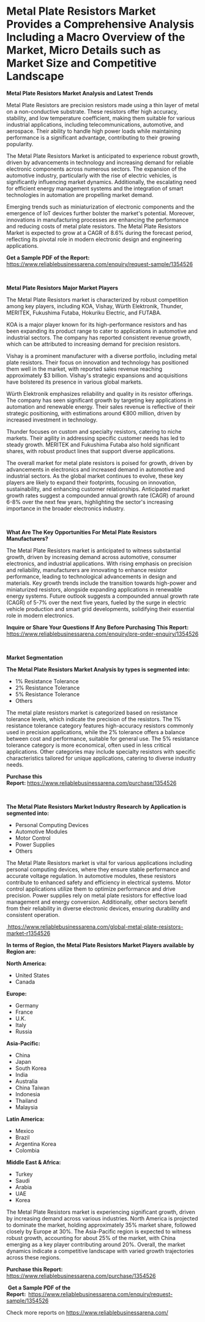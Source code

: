 <p><h1>Metal Plate Resistors Market Provides a Comprehensive Analysis Including a Macro Overview of the Market, Micro Details such as Market Size and Competitive Landscape</h1></p><p><strong>Metal Plate Resistors Market Analysis and Latest Trends</strong></p>
<p><p>Metal Plate Resistors are precision resistors made using a thin layer of metal on a non-conductive substrate. These resistors offer high accuracy, stability, and low temperature coefficient, making them suitable for various industrial applications, including telecommunications, automotive, and aerospace. Their ability to handle high power loads while maintaining performance is a significant advantage, contributing to their growing popularity.</p><p>The Metal Plate Resistors Market is anticipated to experience robust growth, driven by advancements in technology and increasing demand for reliable electronic components across numerous sectors. The expansion of the automotive industry, particularly with the rise of electric vehicles, is significantly influencing market dynamics. Additionally, the escalating need for efficient energy management systems and the integration of smart technologies in automation are propelling market demand. </p><p>Emerging trends such as miniaturization of electronic components and the emergence of IoT devices further bolster the market's potential. Moreover, innovations in manufacturing processes are enhancing the performance and reducing costs of metal plate resistors. The Metal Plate Resistors Market is expected to grow at a CAGR of 8.6% during the forecast period, reflecting its pivotal role in modern electronic design and engineering applications.</p></p>
<p><strong>Get a Sample PDF of the Report:&nbsp;</strong> <a href="https://www.reliablebusinessarena.com/enquiry/request-sample/1354526?utm_campaign=2262&utm_medium=2&utm_source=Github&utm_content=ia&utm_term=13022025&utm_id=metal-plate-resistors">https://www.reliablebusinessarena.com/enquiry/request-sample/1354526</a></p>
<p>&nbsp;</p>
<p><strong>Metal Plate Resistors Major Market Players</strong></p>
<p><p>The Metal Plate Resistors market is characterized by robust competition among key players, including KOA, Vishay, Würth Elektronik, Thunder, MERITEK, Fukushima Futaba, Hokuriku Electric, and FUTABA. </p><p>KOA is a major player known for its high-performance resistors and has been expanding its product range to cater to applications in automotive and industrial sectors. The company has reported consistent revenue growth, which can be attributed to increasing demand for precision resistors.</p><p>Vishay is a prominent manufacturer with a diverse portfolio, including metal plate resistors. Their focus on innovation and technology has positioned them well in the market, with reported sales revenue reaching approximately $3 billion. Vishay's strategic expansions and acquisitions have bolstered its presence in various global markets.</p><p>Würth Elektronik emphasizes reliability and quality in its resistor offerings. The company has seen significant growth by targeting key applications in automation and renewable energy. Their sales revenue is reflective of their strategic positioning, with estimations around €800 million, driven by increased investment in technology.</p><p>Thunder focuses on custom and specialty resistors, catering to niche markets. Their agility in addressing specific customer needs has led to steady growth. MERITEK and Fukushima Futaba also hold significant shares, with robust product lines that support diverse applications.</p><p>The overall market for metal plate resistors is poised for growth, driven by advancements in electronics and increased demand in automotive and industrial sectors. As the global market continues to evolve, these key players are likely to expand their footprints, focusing on innovation, sustainability, and enhancing customer relationships. Anticipated market growth rates suggest a compounded annual growth rate (CAGR) of around 6-8% over the next few years, highlighting the sector's increasing importance in the broader electronics industry.</p></p>
<p>&nbsp;</p>
<p><strong>What Are The Key Opportunities For Metal Plate Resistors Manufacturers?</strong></p>
<p><p>The Metal Plate Resistors market is anticipated to witness substantial growth, driven by increasing demand across automotive, consumer electronics, and industrial applications. With rising emphasis on precision and reliability, manufacturers are innovating to enhance resistor performance, leading to technological advancements in design and materials. Key growth trends include the transition towards high-power and miniaturized resistors, alongside expanding applications in renewable energy systems. Future outlook suggests a compounded annual growth rate (CAGR) of 5-7% over the next five years, fueled by the surge in electric vehicle production and smart grid developments, solidifying their essential role in modern electronics.</p></p>
<p><strong>Inquire or Share Your Questions If Any Before Purchasing This Report:</strong> <a href="https://www.reliablebusinessarena.com/enquiry/pre-order-enquiry/1354526?utm_campaign=2262&utm_medium=2&utm_source=Github&utm_content=ia&utm_term=13022025&utm_id=metal-plate-resistors">https://www.reliablebusinessarena.com/enquiry/pre-order-enquiry/1354526</a></p>
<p>&nbsp;</p>
<p><strong>Market Segmentation</strong></p>
<p><strong>The Metal Plate Resistors Market Analysis by types is segmented into:</strong></p>
<p><ul><li>1% Resistance Tolerance</li><li>2% Resistance Tolerance</li><li>5% Resistance Tolerance</li><li>Others</li></ul></p>
<p><p>The metal plate resistors market is categorized based on resistance tolerance levels, which indicate the precision of the resistors. The 1% resistance tolerance category features high-accuracy resistors commonly used in precision applications, while the 2% tolerance offers a balance between cost and performance, suitable for general use. The 5% resistance tolerance category is more economical, often used in less critical applications. Other categories may include specialty resistors with specific characteristics tailored for unique applications, catering to diverse industry needs.</p></p>
<p><strong>Purchase this Report:&nbsp;</strong><a href="https://www.reliablebusinessarena.com/purchase/1354526?utm_campaign=2262&utm_medium=2&utm_source=Github&utm_content=ia&utm_term=13022025&utm_id=metal-plate-resistors">https://www.reliablebusinessarena.com/purchase/1354526</a></p>
<p>&nbsp;</p>
<p><strong>The Metal Plate Resistors Market Industry Research by Application is segmented into:</strong></p>
<p><ul><li>Personal Computing Devices</li><li>Automotive Modules</li><li>Motor Control</li><li>Power Supplies</li><li>Others</li></ul></p>
<p><p>The Metal Plate Resistors market is vital for various applications including personal computing devices, where they ensure stable performance and accurate voltage regulation. In automotive modules, these resistors contribute to enhanced safety and efficiency in electrical systems. Motor control applications utilize them to optimize performance and drive precision. Power supplies rely on metal plate resistors for effective load management and energy conversion. Additionally, other sectors benefit from their reliability in diverse electronic devices, ensuring durability and consistent operation.</p></p>
<p><a href="https://www.reliablebusinessarena.com/global-metal-plate-resistors-market-r1354526?utm_campaign=2262&utm_medium=2&utm_source=Github&utm_content=ia&utm_term=13022025&utm_id=metal-plate-resistors">&nbsp;https://www.reliablebusinessarena.com/global-metal-plate-resistors-market-r1354526</a></p>
<p><strong>In terms of Region, the Metal Plate Resistors Market Players available by Region are:</strong></p>
<p>
    <p> <strong> North America: </strong>
        <ul>
            <li>United States</li>
            <li>Canada</li>
        </ul>
        </p> 
    <p> <strong> Europe: </strong>
        <ul>
            <li>Germany</li>
            <li>France</li>
            <li>U.K.</li>
            <li>Italy</li>
            <li>Russia</li>
        </ul>
        </p> 
    <p> <strong> Asia-Pacific: </strong>
        <ul>
            <li>China</li>
            <li>Japan</li>
            <li>South Korea</li>
            <li>India</li>
            <li>Australia</li>
            <li>China Taiwan</li>
            <li>Indonesia</li>
            <li>Thailand</li>
            <li>Malaysia</li>
        </ul>
        </p> 
    <p> <strong> Latin America: </strong>
        <ul>
            <li>Mexico</li>
            <li>Brazil</li>
            <li>Argentina Korea</li>
            <li>Colombia</li>
        </ul>
        </p> 
    <p> <strong> Middle East & Africa: </strong>
        <ul>
            <li>Turkey</li>
            <li>Saudi</li>
            <li>Arabia</li>
            <li>UAE</li>
            <li>Korea</li>
        </ul>
    </p>
    </p>
<p><p>The Metal Plate Resistors market is experiencing significant growth, driven by increasing demand across various industries. North America is projected to dominate the market, holding approximately 35% market share, followed closely by Europe at 30%. The Asia-Pacific region is expected to witness robust growth, accounting for about 25% of the market, with China emerging as a key player contributing around 20%. Overall, the market dynamics indicate a competitive landscape with varied growth trajectories across these regions.</p></p>
<p><strong>Purchase this Report: </strong><a href="https://www.reliablebusinessarena.com/purchase/1354526?utm_campaign=2262&utm_medium=2&utm_source=Github&utm_content=ia&utm_term=13022025&utm_id=metal-plate-resistors">https://www.reliablebusinessarena.com/purchase/1354526</a></p>
<p>&nbsp;<strong>Get a Sample PDF of the Report:&nbsp;&nbsp;</strong><a href="https://www.reliablebusinessarena.com/enquiry/request-sample/1354526?utm_campaign=2262&utm_medium=2&utm_source=Github&utm_content=ia&utm_term=13022025&utm_id=metal-plate-resistors">https://www.reliablebusinessarena.com/enquiry/request-sample/1354526</a></p>
<p><strong></strong></p>
<p>Check more reports on <a href="https://www.reliablebusinessarena.com/?utm_campaign=2262&utm_medium=2&utm_source=Github&utm_content=ia&utm_term=13022025&utm_id=metal-plate-resistors">https://www.reliablebusinessarena.com/</a></p>
